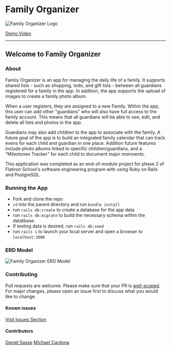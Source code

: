 # Family Organizer
![Family Organizer Logo](https://i.imgur.com/PmCMSXC.png)

[Demo Video](https://youtu.be/7hwDpslkDH8)

---  

## Welcome to Family Organizer

### About

Family Organizer is an app for managing the daily life of a family. It supports shared lists - such as shopping, todo, and gift lists - between all guardians registered for a family in the app. In addition, the app supports the upload of images to create a family photo album.

When a user registers, they are assigned to a new Family. Within the app, this user can add other "guardians" who will also have full access to the family account. This means that all guardians will be able to see, edit, and delete all lists and photos in the app.

Guardians may also add children to the app to associate with the family. A future goal of the app is to build an integrated family calendar that can track evens for each child and guardian in one place. Addition future features include photo albums linked to specific children/guardians, and a "Milestones Tracker" for each child to document major momoents.

This application was completed as an end-of-module project for phase 2 of Flatiron School's software engineering program with using Ruby on Rails and PostgreSQL.

### Running the App
- Fork and clone the repo
- `cd` into the parent directory and run `bundle install`
- run `rails db:create` to create a database for the app data
- run `rails db:migrate` to build the necessary schema within the datatbase.
- If testing data is desired, run `rails db:seed`
- run `rails s` to launch your local server and open a browser to `localhost:3000`

### ERD Model

![Family Organizer ERD Model](https://github.com/dsasse07/Family-Organizer/raw/main/Domain%20ERD.png)

### Contributing
Pull requests are welcome. Please make sure that your PR is [well-scoped](https://www.netlify.com/blog/2020/03/31/how-to-scope-down-prs). For major changes, please open an issue first to discuss what you would like to change.

#### Known issues
[Visit Issues Section](https://github.com/dsasse07/Family-Manager/issues)

#### Contributors
[Daniel Sasse](https://github.com/dsasse07)
[Michael Cardona](https://github.com/mcardona9015)
